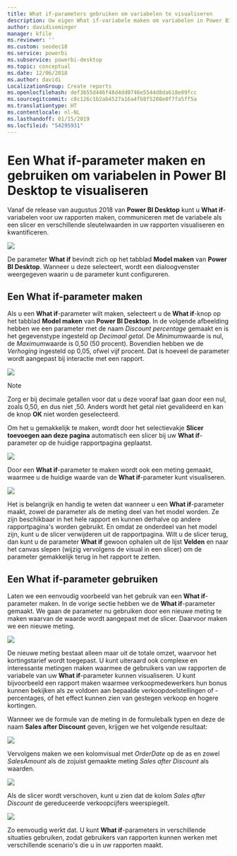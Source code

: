 ```yaml
---
title: What if-parameters gebruiken om variabelen te visualiseren
description: Uw eigen What if-variabele maken om variabelen in Power BI-rapporten voor te stellen en te visualiseren
author: davidiseminger
manager: kfile
ms.reviewer: ''
ms.custom: seodec18
ms.service: powerbi
ms.subservice: powerbi-desktop
ms.topic: conceptual
ms.date: 12/06/2018
ms.author: davidi
LocalizationGroup: Create reports
ms.openlocfilehash: def3655d446f48d4dd0746e5544d8da618e09fcc
ms.sourcegitcommit: c8c126c1b2ab4527a16a4fb8f5208e0f7fa5ff5a
ms.translationtype: HT
ms.contentlocale: nl-NL
ms.lasthandoff: 01/15/2019
ms.locfileid: "54295931"
---
```

# <a name="create-and-use-a-what-if-parameter-to-visualize-variables-in-power-bi-desktop"></a>Een What if-parameter maken en gebruiken om variabelen in Power BI Desktop te visualiseren
Vanaf de release van augustus 2018 van **Power BI Desktop** kunt u **What if**-variabelen voor uw rapporten maken, communiceren met de variabele als een slicer en verschillende sleutelwaarden in uw rapporten visualiseren en kwantificeren.

![](media/desktop-what-if/what-if_01.png)

De parameter **What if** bevindt zich op het tabblad **Model maken** van **Power BI Desktop**. Wanneer u deze selecteert, wordt een dialoogvenster weergegeven waarin u de parameter kunt configureren.

## <a name="creating-a-what-if-parameter"></a>Een What if-parameter maken
Als u een **What if**-parameter wilt maken, selecteert u de **What if**-knop op het tabblad **Model maken** van **Power BI Desktop**. In de volgende afbeelding hebben we een parameter met de naam *Discount percentage* gemaakt en is het gegevenstype ingesteld op *Decimaal getal*. De *Minimum*waarde is nul, de *Maximum*waarde is 0,50 (50 procent). Bovendien hebben we de *Verhoging* ingesteld op 0,05, ofwel vijf procent. Dat is hoeveel de parameter wordt aangepast bij interactie met een rapport.

![](media/desktop-what-if/what-if_02.png)

> [!NOTE]
> Zorg er bij decimale getallen voor dat u deze vooraf laat gaan door een nul, zoals 0,50, en dus niet ,50. Anders wordt het getal niet gevalideerd en kan de knop **OK** niet worden geselecteerd.
> 
> 

Om het u gemakkelijk te maken, wordt door het selectievakje **Slicer toevoegen aan deze pagina** automatisch een slicer bij uw **What if**-parameter op de huidige rapportpagina geplaatst.

![](media/desktop-what-if/what-if_03.png)

Door een **What if**-parameter te maken wordt ook een meting gemaakt, waarmee u de huidige waarde van de **What if**-parameter kunt visualiseren.

![](media/desktop-what-if/what-if_04.png)

Het is belangrijk en handig te weten dat wanneer u een **What if**-parameter maakt, zowel de parameter als de meting deel van het model worden. Ze zijn beschikbaar in het hele rapport en kunnen derhalve op andere rapportpagina's worden gebruikt. En omdat ze onderdeel van het model zijn, kunt u de slicer verwijderen uit de rapportpagina. Wilt u de slicer terug, dan kunt u de parameter **What if** gewoon ophalen uit de lijst **Velden** en naar het canvas slepen (wijzig vervolgens de visual in een slicer) om de parameter gemakkelijk terug in het rapport te zetten.

## <a name="using-a-what-if-parameter"></a>Een What if-parameter gebruiken
Laten we een eenvoudig voorbeeld van het gebruik van een **What if**-parameter maken. In de vorige sectie hebben we de **What if**-parameter gemaakt. We gaan de parameter nu gebruiken door een nieuwe meting te maken waarvan de waarde wordt aangepast met de slicer. Daarvoor maken we een nieuwe meting.

![](media/desktop-what-if/what-if_05.png)

De nieuwe meting bestaat alleen maar uit de totale omzet, waarvoor het kortingstarief wordt toegepast. U kunt uiteraard ook complexe en interessante metingen maken waarmee de gebruikers van uw rapporten de variabele van uw **What if**-parameter kunnen visualiseren. U kunt bijvoorbeeld een rapport maken waarmee verkoopmedewerkers hun bonus kunnen bekijken als ze voldoen aan bepaalde verkoopdoelstellingen of -percentages, of het effect kunnen zien van gestegen verkoop en hogere kortingen.

Wanneer we de formule van de meting in de formulebalk typen en deze de naam **Sales after Discount** geven, krijgen we het volgende resultaat:

![](media/desktop-what-if/what-if_06.png)

Vervolgens maken we een kolomvisual met *OrderDate* op de as en zowel *SalesAmount* als de zojuist gemaakte meting *Sales after Discount* als waarden.

![](media/desktop-what-if/what-if_07.png)

Als de slicer wordt verschoven, kunt u zien dat de kolom *Sales after Discount* de gereduceerde verkoopcijfers weerspiegelt.

![](media/desktop-what-if/what-if_08.png)

Zo eenvoudig werkt dat. U kunt **What if**-parameters in verschillende situaties gebruiken, zodat gebruikers van rapporten kunnen werken met verschillende scenario's die u in uw rapporten maakt.

